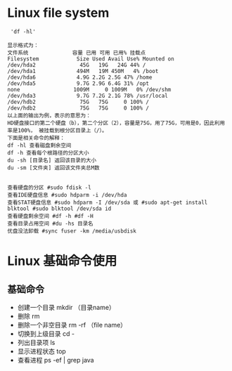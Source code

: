 # Linux file system

     'df -hl'
    
    显示格式为：　
    文件系统              容量 已用 可用 已用% 挂载点　
    Filesystem            Size Used Avail Use% Mounted on
    /dev/hda2              45G   19G   24G 44% /
    /dev/hda1             494M   19M 450M   4% /boot
    /dev/hda6             4.9G 2.2G 2.5G 47% /home
    /dev/hda5             9.7G 2.9G 6.4G 31% /opt
    none                 1009M     0 1009M   0% /dev/shm
    /dev/hda3             9.7G 7.2G 2.1G 78% /usr/local
    /dev/hdb2              75G   75G     0 100% /
    /dev/hdb2              75G   75G     0 100% /
    以上面的输出为例，表示的意思为：
    HD硬盘接口的第二个硬盘（b），第二个分区（2），容量是75G，用了75G，可用是0，因此利用率是100%， 被挂载到根分区目录上（/）。
    下面是相关命令的解释：
    df -hl 查看磁盘剩余空间
    df -h 查看每个根路径的分区大小
    du -sh [目录名] 返回该目录的大小
    du -sm [文件夹] 返回该文件夹总M数


    查看硬盘的分区 #sudo fdisk -l
    查看IDE硬盘信息 #sudo hdparm -i /dev/hda
    查看STAT硬盘信息 #sudo hdparm -I /dev/sda 或 #sudo apt-get install blktool #sudo blktool /dev/sda id
    查看硬盘剩余空间 #df -h #df -H
    查看目录占用空间 #du -hs 目录名
    优盘没法卸载 #sync fuser -km /media/usbdisk
   
# Linux 基础命令使用

## 基础命令

- 创建一个目录  mkdir （目录name）
- 删除  rm
- 删除一个非空目录  rm  -rf   （file name）
- 切换到上级目录 cd -
- 列出目录项  ls
- 显示进程状态    top
- 查看进程   ps  -ef  |  grep  java


